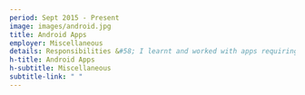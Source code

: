 ```yaml
---
period: Sept 2015 - Present
image: images/android.jpg
title: Android Apps
employer: Miscellaneous
details: Responsibilities &#58; I learnt and worked with apps requiring client-server architecture to a simple two player stand-alone game. To name a few easyRide, a small chatting app etc..
h-title: Android Apps
h-subtitle: Miscellaneous
subtitle-link: " "
---
```

